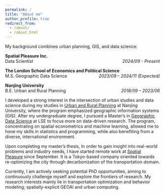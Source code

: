 ```yaml
---
permalink: /
title: "About me"
author_profile: true
redirect_from: 
  - /about/
  - /about.html
---
```


My background combines urban planning, GIS, and data science:

**Spatial Pleasure Inc.**  
<span>Data Scientist</span><span style="float: right;">_2024/09 - Present_</span>  

**The London School of Economics and Political Science**  
<span>M.S. Geographic Data Science</span><span style="float: right;">_2023/09 – 2024/11 (Expected)_</span>  

**Nanjing University**
<br>
<span>B.E. Urban and Rural Planning</span><span style="float: right;">_2018/09 – 2023/06_</span>

I developed a strong interest in the intersection of urban studies and data science during my studies in [Urban and Rural Planning](https://arch.nju.edu.cn/) at Nanjing University, where the program emphasized geographic information systems (GIS). After my undergraduate degree, I pursued a Master’s in [Geographic Data Science](https://www.lse.ac.uk/study-at-lse/graduate/msc-geographic-data-science) at LSE to focus more on data-driven research. The program, concentrating on spatial econometrics and machine learning, allowed me to hone my skills in statistics and programming, while also benefiting from a diverse, international environment.

Upon completing my master’s thesis, In order to gain insight into real-world problems and industry needs, I have started remote work at [Spatial Pleasure](https://spatial-pleasure.xyz/en/page/2/) since September. It is a Tokyo-based company oriented towards re-optimizing the city through decarbonization of the transportation domain.

Currently, I am actively seeking potential PhD opportunities, aiming to continuously challenge myself and explore the frontiers of research. My research interests mainly lie in transportation optimization and behavior modeling; spatially-explicit GEOAI and urban computing.

<!-- Example: editing a markdown file for a talk
![Editing a markdown file for a talk](/images/editing-talk.png) -->

<!-- <div id="artCarousel" class="carousel slide" data-ride="carousel">
  <ol class="carousel-indicators">
    <li data-target="#artCarousel" data-slide-to="0" class="active"></li>
    <li data-target="#artCarousel" data-slide-to="1"></li>
    <li data-target="#artCarousel" data-slide-to="2"></li>
  </ol>
  <div class="carousel-inner">
    <div class="carousel-item active">
      <img src="/images/ENFP.png" class="d-block w-100" alt="Art 1">
      <div class="carousel-caption d-none d-md-block">
        <h5>Art Title 1</h5>
        <p>Happiness: 30.45 | Smile value: 25.99</p>
      </div>
    </div>
    <div class="carousel-item">
      <img src="/images/INFJ.png" class="d-block w-100" alt="Art 2">
      <div class="carousel-caption d-none d-md-block">
        <h5>Art Title 2</h5>
        <p>Happiness: 69.20 | Smile value: 62.83</p>
      </div>
    </div>
    <div class="carousel-item">
      <img src="/images/ENTP.png" class="d-block w-100" alt="Art 3">
      <div class="carousel-caption d-none d-md-block">
        <h5>Art Title 3</h5>
        <p>Happiness: 99.59 | Smile value: 92.33</p>
      </div>
    </div>
  </div>
  <a class="carousel-control-prev" href="#artCarousel" role="button" data-slide="prev">
    <span class="carousel-control-prev-icon" aria-hidden="true"></span>
    <span class="sr-only">Previous</span>
  </a>
  <a class="carousel-control-next" href="#artCarousel" role="button" data-slide="next">
    <span class="carousel-control-next-icon" aria-hidden="true"></span>
    <span class="sr-only">Next</span>
  </a>
</div>

Try to insert interactive plots
<iframe src="images/recreation_data.html" width="100%" height="600px" frameborder="0"></iframe> -->